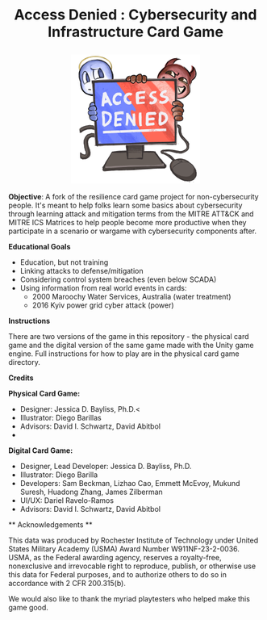 
# <p align="center">Access Denied : Cybersecurity and Infrastructure Card Game</p>

<p align="center">
<img src="./images/accessDenied.jpg" alt="Main image of the accessDenied card game." width="256">
</p>

**Objective**: A fork of the resilience card game project for non-cybersecurity people. It's meant to help folks learn some basics about cybersecurity through learning attack and mitigation terms from the MITRE ATT&CK and MITRE ICS Matrices to help people become more productive when they participate in a scenario or wargame with cybersecurity components after.

**Educational Goals**

- Education, but not training
- Linking attacks to defense/mitigation
- Considering control system breaches (even below SCADA)
- Using information from real world events in cards:
  - 2000 Maroochy Water Services, Australia (water treatment)
  - 2016 Kyiv power grid cyber attack (power)

**Instructions**

There are two versions of the game in this repository - the physical card game and the digital version of the same game made with the Unity game engine. Full instructions for how to play are in the physical card game directory. 

**Credits**

<b>Physical Card Game:</b>

- Designer: Jessica D. Bayliss, Ph.D.<
- Illustrator: Diego Barillas
- Advisors: David I. Schwartz, David Abitbol
- 
<b>Digital Card Game:</b>
- Designer, Lead Developer: Jessica D. Bayliss, Ph.D.
- Illustrator: Diego Barilla
- Developers: Sam Beckman, Lizhao Cao, Emmett McEvoy, Mukund Suresh, Huadong Zhang, James Zilberman
- UI/UX: Dariel Ravelo-Ramos
- Advisors: David I. Schwartz, David Abitbol

** Acknowledgements **

This data was produced by Rochester Institute of Technology under United States Military Academy (USMA) Award Number W911NF-23-2-0036. USMA, as the Federal awarding agency, reserves a royalty-free, nonexclusive and irrevocable right to reproduce, publish, or otherwise use this data for Federal purposes, and to authorize others to do so in accordance with 2 CFR 200.315(b).

We would also like to thank the myriad playtesters who helped make this game good.